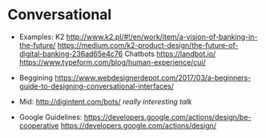 # Conversational

 * Examples:
 K2
 http://www.k2.pl/#!/en/work/item/a-vision-of-banking-in-the-future/
 https://medium.com/k2-product-design/the-future-of-digital-banking-236ad65e4c76
 Chatbots
 https://landbot.io/
 https://www.typeform.com/blog/human-experience/cui/
 
 * Beggining
 https://www.webdesignerdepot.com/2017/03/a-beginners-guide-to-designing-conversational-interfaces/

 *  Mid: 
 http://digintent.com/bots/ *really interesting talk*

 * Google Guidelines:
 https://developers.google.com/actions/design/be-cooperative
 https://developers.google.com/actions/design/
